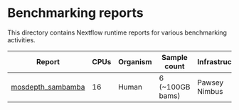 # Benchmarking reports 

This directory contains Nextflow runtime reports for various benchmarking activities. 

|Report           |CPUs|Organism|Sample count|Infrastructure|
|-----------------|----|--------|------------|--------------|
|[mosdepth_sambamba](https://github.com/Sydney-Informatics-Hub/bamQC-nf/blob/main/benchmarkingReports/bamqc_mosdepth_sambamb_Pawsey_Nimbus_report_16CPUs.html)|16  |Human   |6 (~100GB bams) |Pawsey Nimbus |
